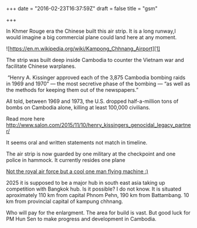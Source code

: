 +++
date = "2016-02-23T16:37:59Z"
draft = false
title = "gsm"

+++
In Khmer Rouge era the Chinese built this air strip. It is a long runway,I would imagine a big commercial plane could land here at any moment. 

![https://en.m.wikipedia.org/wiki/Kampong_Chhnang_Airport][1]


The strip was built deep inside Cambodia to counter the Vietnam war and facilitate Chinese warplanes.

 “Henry A. Kissinger approved each of the 3,875 Cambodia bombing raids in 1969 and 1970” — the most secretive phase of the bombing — “as well as the methods for keeping them out of the newspapers.”

All told, between 1969 and 1973, the U.S. dropped half-a-million tons of bombs on Cambodia alone, killing at least 100,000 civilians. 

Read more here
http://www.salon.com/2015/11/10/henry_kissingers_genocidal_legacy_partner/

It seems oral and written statements not match in timeline.  

The air strip is now guarded by one military at the checkpoint and one police in hammock. It currently resides one plane

[Not the royal air force but a cool one man flying machine :) ][2]


2025 it is supposed to be a major hub in south east asia taking up competition with Bangkok hub. Is it possible?  I do not know. It is situated aproximately 110 km from capital Phnom Pehn, 190 km from Battambang. 10 km from provincial capital of kampung chhnang.

Who will pay for the enlargment. The area for build is vast. But good luck for PM Hun Sen to make progress and development in Cambodia. 


<div id="disqus_thread"></div>
<script>
    /**
     *  RECOMMENDED CONFIGURATION VARIABLES: EDIT AND UNCOMMENT THE SECTION BELOW TO INSERT DYNAMIC VALUES FROM YOUR PLATFORM OR CMS.
     *  LEARN WHY DEFINING THESE VARIABLES IS IMPORTANT: https://disqus.com/admin/universalcode/#configuration-variables
     */
    /*
    var disqus_config = function () {
        this.page.url = http://appernetic2.github.io/2016/02/23/gsm/  // 
        this.page.identifier = PAGE_IDENTIFIER; // Replace

[1]: /images/12697273_1323105704381487_4152874675511216701_o.jpg
[2]: /images/12729239_1323268787698512_7866697459634217947_n.jpg
